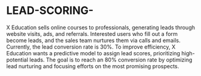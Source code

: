 # LEAD-SCORING-

X Education sells online courses to professionals, generating leads through website visits, ads, and referrals. Interested users who fill out a form become leads, and the sales team nurtures them via calls and emails. Currently, the lead conversion rate is 30%. To improve efficiency, X Education wants a predictive model to assign lead scores, prioritizing high-potential leads. The goal is to reach an 80% conversion rate by optimizing lead nurturing and focusing efforts on the most promising prospects.
